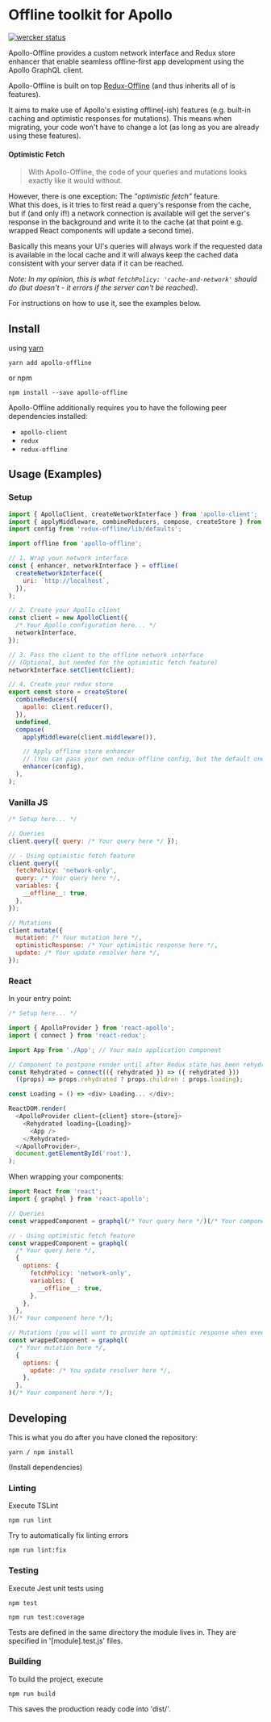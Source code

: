 # Offline toolkit for Apollo

[![wercker status](https://app.wercker.com/status/49f7bc2d8750d6799ca861e12897208f/s/master "wercker status")](https://app.wercker.com/project/byKey/49f7bc2d8750d6799ca861e12897208f)

Apollo-Offline provides a custom network interface and Redux store enhancer that enable seamless offline-first app development using the Apollo GraphQL client.

Apollo-Offline is built on top [Redux-Offline](https://github.com/jevakallio/redux-offline) (and thus inherits all of is features).

It aims to make use of Apollo's existing offline(-ish) features (e.g. built-in caching and optimistic responses for mutations). This means when migrating, your code won't have to change a lot (as long as you are already using these features).


#### Optimistic Fetch
> With Apollo-Offline, the code of your queries and mutations looks exactly like it would without.

However, there is one exception: The *"optimistic fetch"* feature.  
What this does, is it tries to first read a query's response from the cache, but if (and only if!) a network connection is available will get the server's response in the background and write it to the cache (at that point e.g. wrapped React components will update a second time).

Basically this means your UI's queries will always work if the requested data is available in the local cache and it will always keep the cached data consistent with your server data if it can be reached.

*Note: In my opinion, this is what ```fetchPolicy: 'cache-and-network'``` should do (but doesn't - it errors if the server can't be reached).*

For instructions on how to use it, see the examples below.

## Install

using [yarn](https://yarnpkg.com/en/)
```shell
yarn add apollo-offline
```

or npm
```shell
npm install --save apollo-offline
```

Apollo-Offline additionally requires you to have the following peer dependencies installed:
- ```apollo-client```
- ```redux```
- ```redux-offline```

## Usage (Examples)

### Setup
```javascript
import { ApolloClient, createNetworkInterface } from 'apollo-client';
import { applyMiddleware, combineReducers, compose, createStore } from 'redux';
import config from 'redux-offline/lib/defaults';

import offline from 'apollo-offline';

// 1. Wrap your network interface
const { enhancer, networkInterface } = offline(
  createNetworkInterface({
    uri: `http://localhost`,
  }),
);

// 2. Create your Apollo client
const client = new ApolloClient({
  /* Your Apollo configuration here... */
  networkInterface,
});

// 3. Pass the client to the offline network interface
// (Optional, but needed for the optimistic fetch feature)
networkInterface.setClient(client);

// 4. Create your redux store
export const store = createStore(
  combineReducers({
    apollo: client.reducer(),
  }),
  undefined,
  compose(
    applyMiddleware(client.middleware()),

    // Apply offline store enhancer
    // (You can pass your own redux-offline config, but the default one is a good starting point)
    enhancer(config),
  ),
);
```

### Vanilla JS
```javascript
/* Setup here... */

// Queries
client.query({ query: /* Your query here */ });

// - Using optimistic fetch feature
client.query({
  fetchPolicy: 'network-only',
  query: /* Your query here */,
  variables: {
    __offline__: true,
  },
});

// Mutations
client.mutate({
  mutation: /* Your mutation here */,
  optimisticResponse: /* Your optimistic response here */,
  update: /* Your update resolver here */,
});
```

### React
In your entry point:

```javascript
/* Setup here... */

import { ApolloProvider } from 'react-apollo';
import { connect } from 'react-redux';

import App from './App'; // Your main application component

// Component to postpone render until after Redux state has been rehydrated
const Rehydrated = connect(({ rehydrated }) => ({ rehydrated }))
  ((props) => props.rehydrated ? props.children : props.loading);

const Loading = () => <div> Loading... </div>;

ReactDOM.render(
  <ApolloProvider client={client} store={store}>
    <Rehydrated loading={Loading}>
      <App />
    </Rehydrated>
  </ApolloProvider>,
  document.getElementById('root'),
);
```

When wrapping your components:
```javascript
import React from 'react';
import { graphql } from 'react-apollo';

// Queries
const wrappedComponent = graphql(/* Your query here */)(/* Your component here */);

// - Using optimistic fetch feature
const wrappedComponent = graphql(
  /* Your query here */,
  {
    options: {
      fetchPolicy: 'network-only',
      variables: {
        __offline__: true,
      },
    },
  },
)(/* Your component here */);

// Mutations (you will want to provide an optimistic response when executing them)
const wrappedComponent = graphql(
  /* Your mutation here */,
  {
    options: {
      update: /* You update resolver here */,
    },
  },
)(/* Your component here */);
```

## Developing

This is what you do after you have cloned the repository:

```shell
yarn / npm install
```

(Install dependencies)

### Linting

Execute TSLint

```shell
npm run lint
```

Try to automatically fix linting errors
```shell
npm run lint:fix
```

### Testing

Execute Jest unit tests using

```shell
npm test

npm run test:coverage
```

Tests are defined in the same directory the module lives in. They are specified in '[module].test.js' files.

### Building

To build the project, execute

```shell
npm run build
```

This saves the production ready code into 'dist/'.
